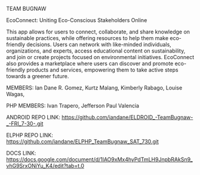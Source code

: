 TEAM BUGNAW

EcoConnect: Uniting Eco-Conscious Stakeholders Online

This app allows for users to connect, collaborate, and share knowledge on sustainable practices, while offering resources to help them make eco-friendly decisions. Users can network with like-minded individuals, organizations, and experts, access educational content on sustainability, and join or create projects focused on environmental initiatives. EcoConnect also provides a marketplace where users can discover and promote eco-friendly products and services, empowering them to take active steps towards a greener future.

MEMBERS: Ian Dane R. Gomez, Kurtz Malang, Kimberly Rabago, Louise Wagas,

PHP MEMBERS: Ivan Trapero, Jefferson Paul Valencia

ANDROID REPO LINK: https://github.com/iandane/ELDROID_-TeamBugnaw-_-FRI_7-30-.git

ELPHP REPO LINK: https://github.com/iandane/ELPHP_TeamBugnaw_SAT_730.git

DOCS LINK: https://docs.google.com/document/d/1lAO9xMx4hyPdTmLH9JnpbRAkSn9_vhG9SrxONiYu_K4/edit?tab=t.0

